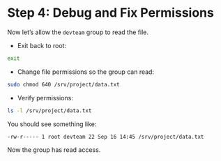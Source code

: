 # Step 4: Debug and Fix Permissions

Now let’s allow the `devteam` group to read the file.

* Exit back to root:

```bash
exit
```

* Change file permissions so the group can read:

```bash
sudo chmod 640 /srv/project/data.txt
```

* Verify permissions:

```bash
ls -l /srv/project/data.txt
```

You should see something like:

```bash
-rw-r----- 1 root devteam 22 Sep 16 14:45 /srv/project/data.txt
```

Now the group has read access.